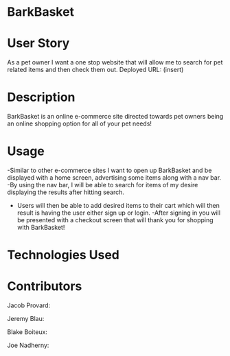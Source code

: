 # BarkBasket

# User Story 
As a pet owner I want a one stop website that will allow me to search for pet related items and then check them out. 
Deployed URL: (insert)

# Description 
BarkBasket is an online e-commerce site directed towards pet owners being an online shopping option for all of your pet needs!

# Usage
-Similar to other e-commerce sites I want to open up BarkBasket and be displayed with a home screen, advertising some items along with a nav bar. 
-By using the nav bar, I will be able to search for items of my desire displaying the results after hitting search.
- Users will then be able to add desired items to their cart which will then result is having the user either sign up or login.
-After signing in you will be presented with a checkout screen that will thank you for shopping with BarkBasket! 

# Technologies Used


# Contributors
Jacob Provard: 

Jeremy Blau: 

Blake Boiteux:

Joe Nadherny: 



